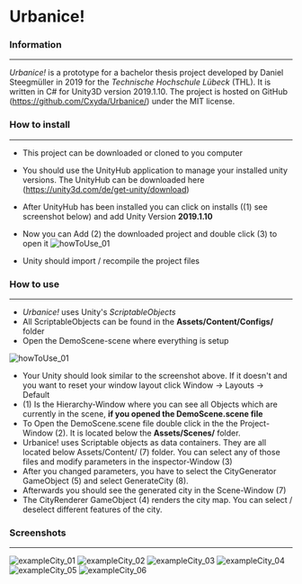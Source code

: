 # Urbanice!

### Information
---

*Urbanice!* is a prototype for a bachelor thesis project developed by Daniel Steegmüller in 2019 for the *Technische Hochschule Lübeck* (THL). It is written in C# for Unity3D version 2019.1.10. The project is hosted on GitHub (https://github.com/Cxyda/Urbanice/) under the MIT license.

### How to install
---

- This project can be downloaded or cloned to you computer

- You should use the UnityHub application to manage your installed unity versions. The UnityHub can be downloaded here (https://unity3d.com/de/get-unity/download)
- After UnityHub has been installed you can click on installs ((1) see screenshot below) and add Unity Version **2019.1.10**
- Now you can Add (2) the downloaded project and double click (3) to open it
![howToUse_01](https://github.com/Cxyda/Urbanice/blob/master/screenshots/screenshot_002.png)
- Unity should import / recompile the project files

### How to use
---

- *Urbanice!* uses Unity's *ScriptableObjects*
- All ScriptableObjects can be found in the **Assets/Content/Configs/** folder
- Open the DemoScene-scene where everything is setup

![howToUse_01](https://github.com/Cxyda/Urbanice/blob/master/screenshots/screenshot_001.png)
- Your Unity should look similar to the screenshot above. If it doesn't and you want to reset your window layout click Window -> Layouts -> Default
- (1) Is the Hierarchy-Window where you can see all Objects which are currently in the scene, **if you opened the DemoScene.scene file**
- To Open the DemoScene.scene file double click in the the Project-Window (2). It is located below the **Assets/Scenes/** folder.
- Urbanice! uses Scriptable objects as data containers. They are all located below Assets/Content/ (7) folder. You can select any of those files and modify parameters in the inspector-Window (3)
- After you changed parameters, you have to select the CityGenerator GameObject (5) and select GenerateCity (8).
- Afterwards you should see the generated city in the Scene-Window (7)
- The CityRenderer GameObject (4) renders the city map. You can select / deselect different features of the city.

### Screenshots
---

![exampleCity_01](https://github.com/Cxyda/Urbanice/blob/master/screenshots/exampleCity_01.png)
![exampleCity_02](https://github.com/Cxyda/Urbanice/blob/master/screenshots/exampleCity_02.png)
![exampleCity_03](https://github.com/Cxyda/Urbanice/blob/master/screenshots/exampleCity_03.png)
![exampleCity_04](https://github.com/Cxyda/Urbanice/blob/master/screenshots/exampleCity_04.png)
![exampleCity_05](https://github.com/Cxyda/Urbanice/blob/master/screenshots/exampleCity_05.png)
![exampleCity_06](https://github.com/Cxyda/Urbanice/blob/master/screenshots/exampleCity_06.png)
